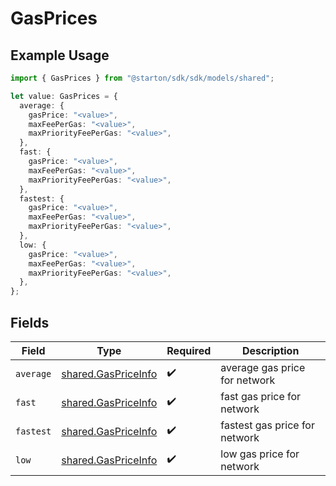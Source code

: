 # GasPrices

## Example Usage

```typescript
import { GasPrices } from "@starton/sdk/sdk/models/shared";

let value: GasPrices = {
  average: {
    gasPrice: "<value>",
    maxFeePerGas: "<value>",
    maxPriorityFeePerGas: "<value>",
  },
  fast: {
    gasPrice: "<value>",
    maxFeePerGas: "<value>",
    maxPriorityFeePerGas: "<value>",
  },
  fastest: {
    gasPrice: "<value>",
    maxFeePerGas: "<value>",
    maxPriorityFeePerGas: "<value>",
  },
  low: {
    gasPrice: "<value>",
    maxFeePerGas: "<value>",
    maxPriorityFeePerGas: "<value>",
  },
};
```

## Fields

| Field                                                             | Type                                                              | Required                                                          | Description                                                       |
| ----------------------------------------------------------------- | ----------------------------------------------------------------- | ----------------------------------------------------------------- | ----------------------------------------------------------------- |
| `average`                                                         | [shared.GasPriceInfo](../../../sdk/models/shared/gaspriceinfo.md) | :heavy_check_mark:                                                | average gas price for network                                     |
| `fast`                                                            | [shared.GasPriceInfo](../../../sdk/models/shared/gaspriceinfo.md) | :heavy_check_mark:                                                | fast gas price for network                                        |
| `fastest`                                                         | [shared.GasPriceInfo](../../../sdk/models/shared/gaspriceinfo.md) | :heavy_check_mark:                                                | fastest gas price for network                                     |
| `low`                                                             | [shared.GasPriceInfo](../../../sdk/models/shared/gaspriceinfo.md) | :heavy_check_mark:                                                | low gas price for network                                         |